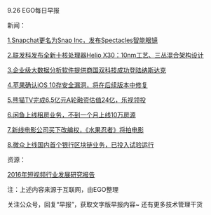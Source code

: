 9.26 EGO每日早报

新闻：

[1.Snapchat更名为Snap Inc，发布Spectacles智能眼镜](https://36kr.com/p/5053534.html)

[2.联发科发布全新十核处理器Helio X30：10nm工艺、三丛混合架构设计](http://news.mydrivers.com/1/500/500900.htm)

[3.企业级大数据分析软件提供商国双科技成功登陆纳斯达克](http://www.sootoo.com/content/666678.shtml)

[4.苹果确认iOS 10存安全漏洞，将在后续版本中修复](http://www.techweb.com.cn/internet/2016-09-25/2399978.shtml)

[5.熊猫TV完成6.5亿元A轮融资估值24亿，乐视领投](http://www.cnbeta.com/articles/542655.htm)

[6.闲鱼上线租房业务，不到一个月上线10万房源](http://news.mydrivers.com/1/500/500954.htm)

[7.新线电影公司买下改编权，《水果忍者》将拍电影](http://www.techweb.com.cn/internet/2016-09-25/2399857.shtml)

[8.微众上线国内首个银行区块链业务，已投入试验运行](http://news.mydrivers.com/1/500/500947.htm)

资源：

[2016年短视频行业发展研究报告](http://report.iresearch.cn/report/201609/2643.shtml)

注：上述内容来源于互联网，由EGO整理

关注公众号，回复“早报”，获取文字版早报内容~
还有更多技术管理干货
